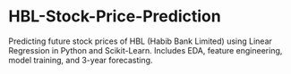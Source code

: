 # HBL-Stock-Price-Prediction
Predicting future stock prices of HBL (Habib Bank Limited) using Linear Regression in Python and Scikit-Learn. Includes EDA, feature engineering, model training, and 3-year forecasting.
